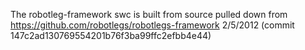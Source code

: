 The robotleg-framework swc is built from source pulled down from https://github.com/robotlegs/robotlegs-framework 2/5/2012 (commit 147c2ad130769554201b76f3ba99ffc2efbb4e44)